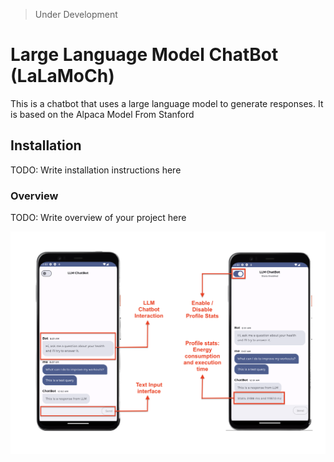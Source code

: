 > Under Development
# Large Language Model ChatBot (LaLaMoCh)
This is a chatbot that uses a large language model to generate responses. It is based on the Alpaca Model From Stanford

## Installation
TODO: Write installation instructions here

### Overview
TODO: Write overview of your project here

<p align="center">
<img alt="iOS platform" src="resources/LLMChatBot.png" width="800"/>
</p>
